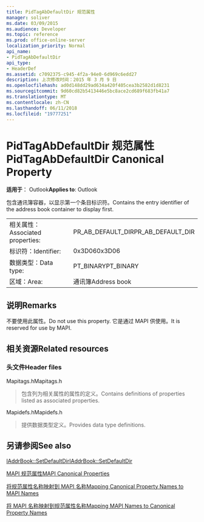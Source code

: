 ```yaml
---
title: PidTagAbDefaultDir 规范属性
manager: soliver
ms.date: 03/09/2015
ms.audience: Developer
ms.topic: reference
ms.prod: office-online-server
localization_priority: Normal
api_name:
- PidTagAbDefaultDir
api_type:
- HeaderDef
ms.assetid: c7092375-c945-4f2a-94e0-6d969c6edd27
description: 上次修改时间：2015 年 3 月 9 日
ms.openlocfilehash: ad0d148dd29ad634a420f405cea3b2582d1d8231
ms.sourcegitcommit: 9d60cd82b5413446e5bc8ace2cd689f683fb41a7
ms.translationtype: MT
ms.contentlocale: zh-CN
ms.lasthandoff: 06/11/2018
ms.locfileid: "19777251"
---
```

# <a name="pidtagabdefaultdir-canonical-property"></a><span data-ttu-id="0c960-103">PidTagAbDefaultDir 规范属性</span><span class="sxs-lookup"><span data-stu-id="0c960-103">PidTagAbDefaultDir Canonical Property</span></span>

  
  
<span data-ttu-id="0c960-104">**适用于**： Outlook</span><span class="sxs-lookup"><span data-stu-id="0c960-104">**Applies to**: Outlook</span></span> 
  
<span data-ttu-id="0c960-105">包含通讯簿容器，以显示第一个条目标识符。</span><span class="sxs-lookup"><span data-stu-id="0c960-105">Contains the entry identifier of the address book container to display first.</span></span> 
  
|||
|:-----|:-----|
|<span data-ttu-id="0c960-106">相关属性：</span><span class="sxs-lookup"><span data-stu-id="0c960-106">Associated properties:</span></span>  <br/> |<span data-ttu-id="0c960-107">PR_AB_DEFAULT_DIR</span><span class="sxs-lookup"><span data-stu-id="0c960-107">PR_AB_DEFAULT_DIR</span></span>  <br/> |
|<span data-ttu-id="0c960-108">标识符：</span><span class="sxs-lookup"><span data-stu-id="0c960-108">Identifier:</span></span>  <br/> |<span data-ttu-id="0c960-109">0x3D06</span><span class="sxs-lookup"><span data-stu-id="0c960-109">0x3D06</span></span>  <br/> |
|<span data-ttu-id="0c960-110">数据类型：</span><span class="sxs-lookup"><span data-stu-id="0c960-110">Data type:</span></span>  <br/> |<span data-ttu-id="0c960-111">PT_BINARY</span><span class="sxs-lookup"><span data-stu-id="0c960-111">PT_BINARY</span></span>  <br/> |
|<span data-ttu-id="0c960-112">区域：</span><span class="sxs-lookup"><span data-stu-id="0c960-112">Area:</span></span>  <br/> |<span data-ttu-id="0c960-113">通讯簿</span><span class="sxs-lookup"><span data-stu-id="0c960-113">Address book</span></span>  <br/> |
   
## <a name="remarks"></a><span data-ttu-id="0c960-114">说明</span><span class="sxs-lookup"><span data-stu-id="0c960-114">Remarks</span></span>

<span data-ttu-id="0c960-115">不要使用此属性。</span><span class="sxs-lookup"><span data-stu-id="0c960-115">Do not use this property.</span></span> <span data-ttu-id="0c960-116">它是通过 MAPI 供使用。</span><span class="sxs-lookup"><span data-stu-id="0c960-116">It is reserved for use by MAPI.</span></span>
  
## <a name="related-resources"></a><span data-ttu-id="0c960-117">相关资源</span><span class="sxs-lookup"><span data-stu-id="0c960-117">Related resources</span></span>

### <a name="header-files"></a><span data-ttu-id="0c960-118">头文件</span><span class="sxs-lookup"><span data-stu-id="0c960-118">Header files</span></span>

<span data-ttu-id="0c960-119">Mapitags.h</span><span class="sxs-lookup"><span data-stu-id="0c960-119">Mapitags.h</span></span>
  
> <span data-ttu-id="0c960-120">包含列为相关属性的属性的定义。</span><span class="sxs-lookup"><span data-stu-id="0c960-120">Contains definitions of properties listed as associated properties.</span></span>
    
<span data-ttu-id="0c960-121">Mapidefs.h</span><span class="sxs-lookup"><span data-stu-id="0c960-121">Mapidefs.h</span></span>
  
> <span data-ttu-id="0c960-122">提供数据类型定义。</span><span class="sxs-lookup"><span data-stu-id="0c960-122">Provides data type definitions.</span></span>
    
## <a name="see-also"></a><span data-ttu-id="0c960-123">另请参阅</span><span class="sxs-lookup"><span data-stu-id="0c960-123">See also</span></span>



[<span data-ttu-id="0c960-124">IAddrBook::SetDefaultDir</span><span class="sxs-lookup"><span data-stu-id="0c960-124">IAddrBook::SetDefaultDir</span></span>](iaddrbook-setdefaultdir.md)


[<span data-ttu-id="0c960-125">MAPI 规范属性</span><span class="sxs-lookup"><span data-stu-id="0c960-125">MAPI Canonical Properties</span></span>](mapi-canonical-properties.md)
  
[<span data-ttu-id="0c960-126">将规范属性名称映射到 MAPI 名称</span><span class="sxs-lookup"><span data-stu-id="0c960-126">Mapping Canonical Property Names to MAPI Names</span></span>](mapping-canonical-property-names-to-mapi-names.md)
  
[<span data-ttu-id="0c960-127">将 MAPI 名称映射到规范属性名称</span><span class="sxs-lookup"><span data-stu-id="0c960-127">Mapping MAPI Names to Canonical Property Names</span></span>](mapping-mapi-names-to-canonical-property-names.md)

